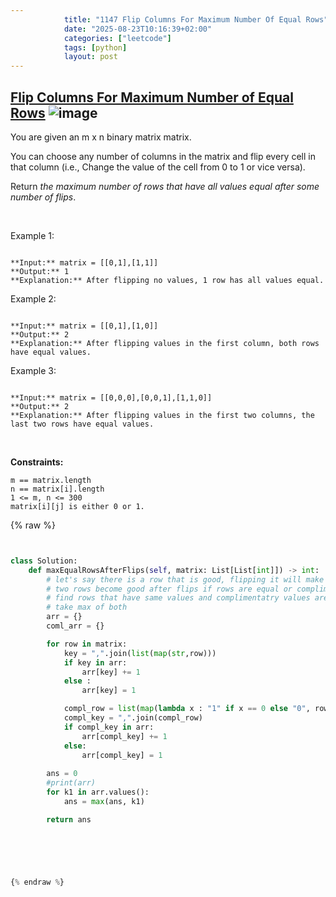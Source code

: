 ```yaml
---
            title: "1147 Flip Columns For Maximum Number Of Equal Rows"
            date: "2025-08-23T10:16:39+02:00"
            categories: ["leetcode"]
            tags: [python]
            layout: post
---
```

            
## [Flip Columns For Maximum Number of Equal Rows](https://leetcode.com/problems/flip-columns-for-maximum-number-of-equal-rows) ![image](https://img.shields.io/badge/Difficulty-Medium-orange)

You are given an m x n binary matrix matrix.

You can choose any number of columns in the matrix and flip every cell in that column (i.e., Change the value of the cell from 0 to 1 or vice versa).

Return *the maximum number of rows that have all values equal after some number of flips*.

 

Example 1:

```

**Input:** matrix = [[0,1],[1,1]]
**Output:** 1
**Explanation:** After flipping no values, 1 row has all values equal.

```

Example 2:

```

**Input:** matrix = [[0,1],[1,0]]
**Output:** 2
**Explanation:** After flipping values in the first column, both rows have equal values.

```

Example 3:

```

**Input:** matrix = [[0,0,0],[0,0,1],[1,1,0]]
**Output:** 2
**Explanation:** After flipping values in the first two columns, the last two rows have equal values.

```

 

**Constraints:**

	m == matrix.length
	n == matrix[i].length
	1 <= m, n <= 300
	matrix[i][j] is either 0 or 1.

{% raw %}


```python


class Solution:
    def maxEqualRowsAfterFlips(self, matrix: List[List[int]]) -> int:
        # let's say there is a row that is good, flipping it will make it bad
        # two rows become good after flips if rows are equal or complimentary
        # find rows that have same values and complimentatry values are same.
        # take max of both 
        arr = {}
        coml_arr = {}

        for row in matrix:
            key = ",".join(list(map(str,row)))
            if key in arr:
                arr[key] += 1
            else :
                arr[key] = 1

            compl_row = list(map(lambda x : "1" if x == 0 else "0", row))
            compl_key = ",".join(compl_row)
            if compl_key in arr:
                arr[compl_key] += 1
            else:
                arr[compl_key] = 1
        
        ans = 0
        #print(arr)
        for k1 in arr.values():
            ans = max(ans, k1)

        return ans



        


{% endraw %}
```
